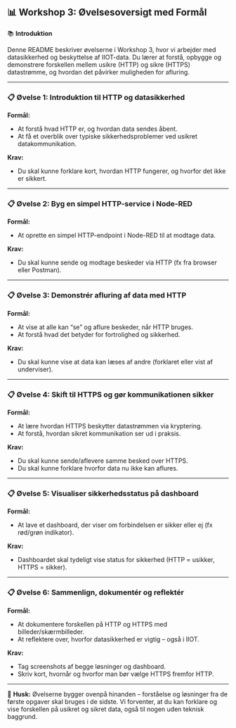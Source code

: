 ## 📊 Workshop 3: Øvelsesoversigt med Formål

📚 **Introduktion**

Denne README beskriver øvelserne i Workshop 3, hvor vi arbejder med datasikkerhed og beskyttelse af IIOT-data.
Du lærer at forstå, opbygge og demonstrere forskellen mellem usikre (HTTP) og sikre (HTTPS) datastrømme, og hvordan det påvirker muligheden for afluring.

---

### 📋 Øvelse 1: Introduktion til HTTP og datasikkerhed

**Formål:**

* At forstå hvad HTTP er, og hvordan data sendes åbent.
* At få et overblik over typiske sikkerhedsproblemer ved usikret datakommunikation.

**Krav:**

* Du skal kunne forklare kort, hvordan HTTP fungerer, og hvorfor det ikke er sikkert.

---

### 📋 Øvelse 2: Byg en simpel HTTP-service i Node-RED

**Formål:**

* At oprette en simpel HTTP-endpoint i Node-RED til at modtage data.

**Krav:**

* Du skal kunne sende og modtage beskeder via HTTP (fx fra browser eller Postman).

---

### 📋 Øvelse 3: Demonstrér afluring af data med HTTP

**Formål:**

* At vise at alle kan “se” og aflure beskeder, når HTTP bruges.
* At forstå hvad det betyder for fortrolighed og sikkerhed.

**Krav:**

* Du skal kunne vise at data kan læses af andre (forklaret eller vist af underviser).

---

### 📋 Øvelse 4: Skift til HTTPS og gør kommunikationen sikker

**Formål:**

* At lære hvordan HTTPS beskytter datastrømmen via kryptering.
* At forstå, hvordan sikret kommunikation ser ud i praksis.

**Krav:**

* Du skal kunne sende/aflevere samme besked over HTTPS.
* Du skal kunne forklare hvorfor data nu ikke kan aflures.

---

### 📋 Øvelse 5: Visualiser sikkerhedsstatus på dashboard

**Formål:**

* At lave et dashboard, der viser om forbindelsen er sikker eller ej (fx rød/grøn indikator).

**Krav:**

* Dashboardet skal tydeligt vise status for sikkerhed (HTTP = usikker, HTTPS = sikker).

---

### 📋 Øvelse 6: Sammenlign, dokumentér og reflektér

**Formål:**

* At dokumentere forskellen på HTTP og HTTPS med billeder/skærmbilleder.
* At reflektere over, hvorfor datasikkerhed er vigtig – også i IIOT.

**Krav:**

* Tag screenshots af begge løsninger og dashboard.
* Skriv kort, hvornår og hvorfor man bør vælge HTTPS fremfor HTTP.

---

📢 **Husk:**
Øvelserne bygger ovenpå hinanden – forståelse og løsninger fra de første opgaver skal bruges i de sidste.
Vi forventer, at du kan forklare og vise forskellen på usikret og sikret data, også til nogen uden teknisk baggrund.
